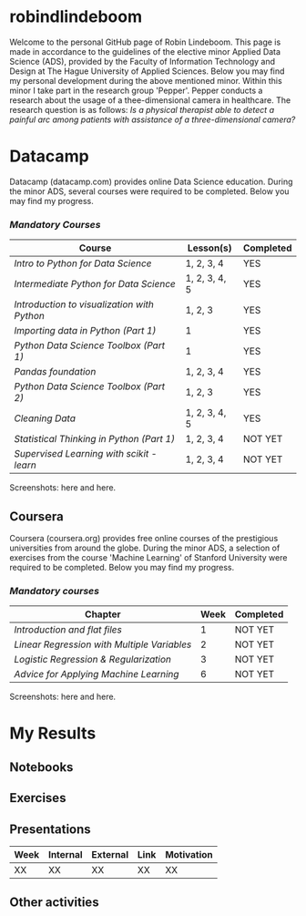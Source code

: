 # robindlindeboom
Welcome to the personal GitHub page of Robin Lindeboom. This page is made in accordance to the guidelines of the elective minor Applied Data Science (ADS), provided by the Faculty of Information Technology and Design at The Hague University of Applied Sciences. Below you may find my personal development during the above mentioned minor. Within this minor I take part in the research group 'Pepper'. Pepper conducts a research about the usage of a thee-dimensional camera in healthcare. The research question is as follows: *Is a physical therapist able to detect a painful arc among patients with assistance of a three-dimensional camera?*


# **Datacamp**
Datacamp (datacamp.com) provides online Data Science education. During the minor ADS, several courses were required to be completed. Below you may find my progress. 

### *Mandatory Courses* 

| Course | Lesson(s) | Completed |
| --- | --- | --- |
| *Intro to Python for Data Science* | 1, 2, 3, 4 | YES |
| *Intermediate Python for Data Science* | 1, 2, 3, 4, 5 | YES |
| *Introduction to visualization with Python* | 1, 2, 3 | YES |
| *Importing data in Python (Part 1)* | 1 | YES |
| *Python Data Science Toolbox (Part 1)* | 1 | YES |
| *Pandas foundation* | 1, 2, 3, 4 | YES |
| *Python Data Science Toolbox (Part 2)* | 1, 2, 3 | YES |
| *Cleaning Data* | 1, 2, 3, 4, 5 | YES |
| *Statistical Thinking in Python (Part 1)* | 1, 2, 3, 4 | NOT YET |
| *Supervised Learning with scikit - learn* | 1, 2, 3, 4 | NOT YET |

Screenshots: here and here. 

## **Coursera**
Coursera (coursera.org) provides free online courses of the prestigious universities from around the globe. During the minor ADS, a selection of exercises from the course 'Machine Learning' of Stanford University were required to be completed. Below you may find my progress.

### *Mandatory courses*

| Chapter | Week | Completed |
| --- | --- | --- |
| *Introduction and flat files* | 1 | NOT YET |
| *Linear Regression with Multiple Variables* | 2 | NOT YET |
| *Logistic Regression & Regularization* | 3 | NOT YET |
| *Advice for Applying Machine Learning* | 6 | NOT YET |

Screenshots: here and here. 

# My Results

## Notebooks

## Exercises

## Presentations

| Week | Internal | External | Link | Motivation |
| --- | --- | --- | --- | --- | 
| XX | XX | XX | XX | XX |

## Other activities
